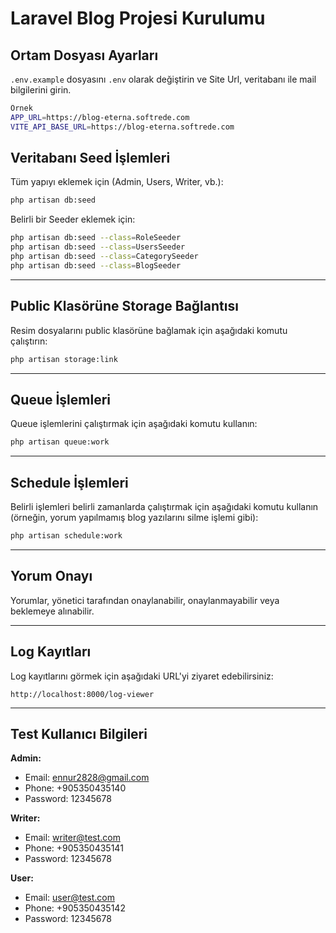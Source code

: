 
# Laravel Blog Projesi Kurulumu

## Ortam Dosyası Ayarları

`.env.example` dosyasını `.env` olarak değiştirin ve Site Url, veritabanı ile mail bilgilerini girin.

```sh
Örnek
APP_URL=https://blog-eterna.softrede.com
VITE_API_BASE_URL=https://blog-eterna.softrede.com

```

## Veritabanı Seed İşlemleri

Tüm yapıyı eklemek için (Admin, Users, Writer, vb.):

```sh
php artisan db:seed
```

Belirli bir Seeder eklemek için:

```sh
php artisan db:seed --class=RoleSeeder
php artisan db:seed --class=UsersSeeder
php artisan db:seed --class=CategorySeeder
php artisan db:seed --class=BlogSeeder
```

---

## Public Klasörüne Storage Bağlantısı

Resim dosyalarını public klasörüne bağlamak için aşağıdaki komutu çalıştırın:

```sh
php artisan storage:link
```

---

## Queue İşlemleri

Queue işlemlerini çalıştırmak için aşağıdaki komutu kullanın:

```sh
php artisan queue:work
```

---

## Schedule İşlemleri

Belirli işlemleri belirli zamanlarda çalıştırmak için aşağıdaki komutu kullanın (örneğin, yorum yapılmamış blog yazılarını silme işlemi gibi):

```sh
php artisan schedule:work
```

---

## Yorum Onayı

Yorumlar, yönetici tarafından onaylanabilir, onaylanmayabilir veya beklemeye alınabilir.

---

## Log Kayıtları

Log kayıtlarını görmek için aşağıdaki URL'yi ziyaret edebilirsiniz:

```
http://localhost:8000/log-viewer
```

---

## Test Kullanıcı Bilgileri

**Admin:**

- Email: ennur2828@gmail.com
- Phone: +905350435140
- Password: 12345678

**Writer:**

- Email: writer@test.com
- Phone: +905350435141
- Password: 12345678

**User:**

- Email: user@test.com
- Phone: +905350435142
- Password: 12345678
